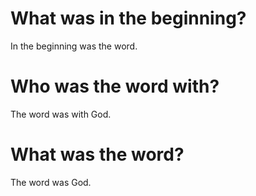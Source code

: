 # What was in the beginning?

In the beginning was the word.

# Who was the word with?

The word was with God.

# What was the word?

The word was God.
